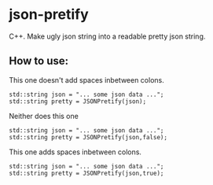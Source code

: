 # json-pretify
C++. Make ugly json string into a readable pretty json string.

## How to use:
    
  This one doesn't add spaces inbetween colons.
  
    std::string json = "... some json data ...";
    std::string pretty = JSONPretify(json);
  
  Neither does this one
  
    std::string json = "... some json data ...";
    std::string pretty = JSONPretify(json,false);
    
  This one adds spaces inbetween colons.
  
    std::string json = "... some json data ...";
    std::string pretty = JSONPretify(json,true);
